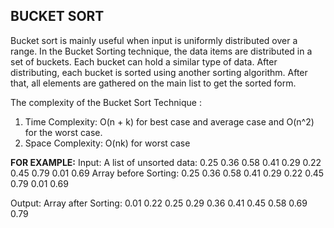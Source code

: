 ## BUCKET SORT

Bucket sort is mainly useful when input is uniformly distributed over a range. In the Bucket Sorting technique, the data items are distributed in a set of buckets. Each bucket can hold a similar type of data. After distributing, each bucket is sorted using another sorting algorithm. After that, all elements are gathered on the main list to get the sorted form.

The complexity of the Bucket Sort Technique :
1. Time Complexity: O(n + k) for best case and average case and O(n^2) for the worst case.
2. Space Complexity: O(nk) for worst case

**FOR EXAMPLE:**
Input:
A list of unsorted data: 0.25 0.36 0.58 0.41 0.29 0.22 0.45 0.79 0.01 0.69
Array before Sorting: 0.25 0.36 0.58 0.41 0.29 0.22 0.45 0.79 0.01 0.69

Output:
Array after Sorting: 0.01 0.22 0.25 0.29 0.36 0.41 0.45 0.58 0.69 0.79
